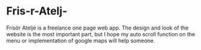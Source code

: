 # Fris-r-Atelj-
Frisör Ateljé is a freelance one page web app. The design and look of the website is the most important part, but I hope my auto scroll function on the menu or implementation of google maps will help someone. 
